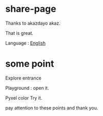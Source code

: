 # share-page

Thanks to akazdayo akaz.

That is great.

Language : [English](README.md)  

# some point

Explore entrance

Playground : open it.

Pyxel color Try it.

pay attention to these points and thank you.




